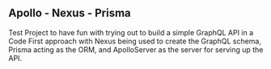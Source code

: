 ## Apollo - Nexus - Prisma

Test Project to have fun with trying out to build a simple GraphQL API in a Code First approach
with Nexus being used to create the GraphQL schema, Prisma acting as the ORM, and ApolloServer as the
server for serving up the API.
